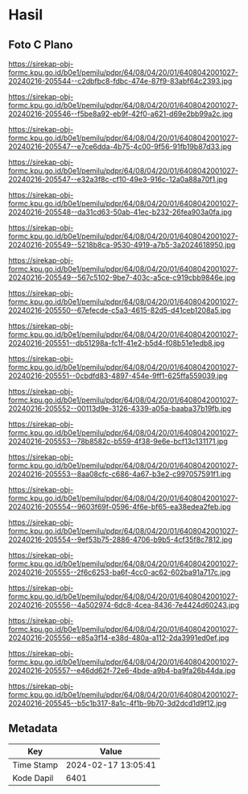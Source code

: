 # Hasil

## Foto C Plano

https://sirekap-obj-formc.kpu.go.id/b0e1/pemilu/pdpr/64/08/04/20/01/6408042001027-20240216-205544--c2dbfbc8-fdbc-474e-87f9-83abf64c2393.jpg

https://sirekap-obj-formc.kpu.go.id/b0e1/pemilu/pdpr/64/08/04/20/01/6408042001027-20240216-205546--f5be8a92-eb9f-42f0-a621-d69e2bb99a2c.jpg

https://sirekap-obj-formc.kpu.go.id/b0e1/pemilu/pdpr/64/08/04/20/01/6408042001027-20240216-205547--e7ce6dda-4b75-4c00-9f56-91fb19b87d33.jpg

https://sirekap-obj-formc.kpu.go.id/b0e1/pemilu/pdpr/64/08/04/20/01/6408042001027-20240216-205547--e32a3f8c-cf10-49e3-916c-12a0a88a70f1.jpg

https://sirekap-obj-formc.kpu.go.id/b0e1/pemilu/pdpr/64/08/04/20/01/6408042001027-20240216-205548--da31cd63-50ab-41ec-b232-26fea903a0fa.jpg

https://sirekap-obj-formc.kpu.go.id/b0e1/pemilu/pdpr/64/08/04/20/01/6408042001027-20240216-205549--5218b8ca-9530-4919-a7b5-3a2024618950.jpg

https://sirekap-obj-formc.kpu.go.id/b0e1/pemilu/pdpr/64/08/04/20/01/6408042001027-20240216-205549--567c5102-9be7-403c-a5ce-c919cbb9846e.jpg

https://sirekap-obj-formc.kpu.go.id/b0e1/pemilu/pdpr/64/08/04/20/01/6408042001027-20240216-205550--67efecde-c5a3-4615-82d5-d41ceb1208a5.jpg

https://sirekap-obj-formc.kpu.go.id/b0e1/pemilu/pdpr/64/08/04/20/01/6408042001027-20240216-205551--db51298a-fc1f-41e2-b5d4-f08b51e1edb8.jpg

https://sirekap-obj-formc.kpu.go.id/b0e1/pemilu/pdpr/64/08/04/20/01/6408042001027-20240216-205551--0cbdfd83-4897-454e-9ff1-625ffa559039.jpg

https://sirekap-obj-formc.kpu.go.id/b0e1/pemilu/pdpr/64/08/04/20/01/6408042001027-20240216-205552--00113d9e-3126-4339-a05a-baaba37b19fb.jpg

https://sirekap-obj-formc.kpu.go.id/b0e1/pemilu/pdpr/64/08/04/20/01/6408042001027-20240216-205553--78b8582c-b559-4f38-9e6e-bcf13c131171.jpg

https://sirekap-obj-formc.kpu.go.id/b0e1/pemilu/pdpr/64/08/04/20/01/6408042001027-20240216-205553--8aa08cfc-c686-4a67-b3e2-c997057591f1.jpg

https://sirekap-obj-formc.kpu.go.id/b0e1/pemilu/pdpr/64/08/04/20/01/6408042001027-20240216-205554--9603f69f-0596-4f6e-bf65-ea38edea2feb.jpg

https://sirekap-obj-formc.kpu.go.id/b0e1/pemilu/pdpr/64/08/04/20/01/6408042001027-20240216-205554--9ef53b75-2886-4706-b9b5-4cf35f8c7812.jpg

https://sirekap-obj-formc.kpu.go.id/b0e1/pemilu/pdpr/64/08/04/20/01/6408042001027-20240216-205555--2f6c6253-ba6f-4cc0-ac62-602ba91a717c.jpg

https://sirekap-obj-formc.kpu.go.id/b0e1/pemilu/pdpr/64/08/04/20/01/6408042001027-20240216-205556--4a502974-6dc8-4cea-8436-7e4424d60243.jpg

https://sirekap-obj-formc.kpu.go.id/b0e1/pemilu/pdpr/64/08/04/20/01/6408042001027-20240216-205556--e85a3f14-e38d-480a-a112-2da3991ed0ef.jpg

https://sirekap-obj-formc.kpu.go.id/b0e1/pemilu/pdpr/64/08/04/20/01/6408042001027-20240216-205557--e46dd62f-72e6-4bde-a9b4-ba9fa26b44da.jpg

https://sirekap-obj-formc.kpu.go.id/b0e1/pemilu/pdpr/64/08/04/20/01/6408042001027-20240216-205545--b5c1b317-8a1c-4f1b-9b70-3d2dcd1d9f12.jpg


## Metadata

| Key        | Value               |
| ---------- | ------------------- |
| Time Stamp | 2024-02-17 13:05:41 |
| Kode Dapil | 6401                |



